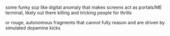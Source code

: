 some funky scp like digital anomaly that makes screens act as portals/ME terminal, likely out there killing and tricking people for thrills

or rouge, autonomous fragments that cannot fully reason and are driven by simulated dopamine kicks 